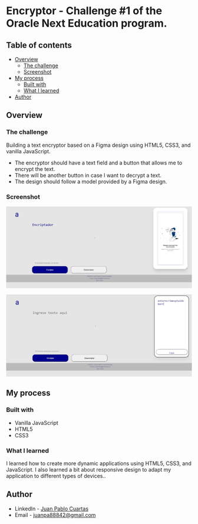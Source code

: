 

# Encryptor - Challenge #1 of the Oracle Next Education program.


## Table of contents

- [Overview](#overview)
  - [The challenge](#the-challenge)
  - [Screenshot](#screenshot)
- [My process](#my-process)
  - [Built with](#built-with)
  - [What I learned](#what-i-learned)
- [Author](#author)



## Overview

### The challenge

Building a text encryptor based on a Figma design using HTML5, CSS3, and vanilla JavaScript.

- The encryptor should have a text field and a button that allows me to encrypt the text.
- There will be another button in case I want to decrypt a text.
- The design should follow a model provided by a Figma design.

### Screenshot

![](./imagenesReadme/encriptador.JPG)

![](./imagenesReadme/encriptador2.JPG)

## My process

### Built with

- Vanilla JavaScript
- HTML5
- CSS3


### What I learned

I learned how to create more dynamic applications using HTML5, CSS3, and JavaScript. I also learned a bit about responsive design to adapt my application to different types of devices..

## Author

- LinkedIn - [Juan Pablo Cuartas](https://www.your-site.com)
- Email - [juanpa88842@gmail.com](https://www.linkedin.com/in/juanpablocuartas/)




